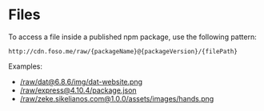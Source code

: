 # Files

To access a file inside a published npm package, use the following pattern:

```
http://cdn.foso.me/raw/{packageName}@{packageVersion}/{filePath}
```

Examples:

* [/raw/dat@6.8.6/img/dat-website.png](http://cdn.foso.me/raw/dat@6.8.6/img/dat-website.png)
* [/raw/express@4.10.4/package.json](http://cdn.foso.me/raw/express@4.10.4/package.json)
* [/raw/zeke.sikelianos.com@1.0.0/assets/images/hands.png](http://cdn.foso.me/raw/zeke.sikelianos.com@1.0.0/assets/images/hands.png)
